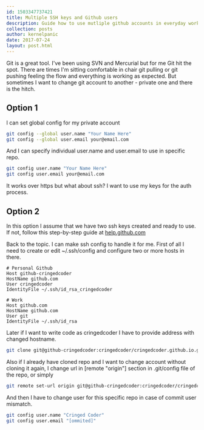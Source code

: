 ```yaml
---
id: 1503347737421
title: Multiple SSH keys and Github users
description: Guide how to use mutliple github accounts in everyday work
collection: posts
author: kernelpanic
date: 2017-07-24
layout: post.html
---
```

Git is a great tool. I've been using SVN and Mercurial but for me Git hit the
spot. There are times I'm sitting comfortable in chair git pulling or git
pushing feeling the flow and everything is working as expected. But sometimes
I want to change git account to another - private one and there is the hitch.

## Option 1

I can set global config for my private account

```bash
git config --global user.name "Your Name Here"
git config --global user.email your@email.com
```

And I can specify individual user.name and user.email to use in specific repo.

```bash
git config user.name "Your Name Here"
git config user.email your@email.com
```

It works over https but what about ssh? I want to use my keys for the auth
process.

## Option 2

In this option I assume that we have two ssh keys created and ready to use. If
not, follow this step-by-step guide at 
[help.github.com](https://help.github.com/articles/connecting-to-github-with-ssh/)

Back to the topic. I can make ssh config to handle it for me. First of all
I need to create or edit ~/.ssh/config and configure two or more hosts in there.

```
# Personal Github
Host github-cringedcoder
HostName github.com
User cringedcoder
IdentityFile ~/.ssh/id_rsa_cringedcoder

# Work
Host github.com
HostName github.com
User git
IdentityFile ~/.ssh/id_rsa
```
Later if I want to write code as cringedcoder I have to provide address with
changed hostname.

```bash
git clone git@github-cringedcoder:cringedcoder/cringedcoder.github.io.git
```
Also if I already have cloned repo and I want to change account without cloning
it again, I change url in [remote "origin"] section in .git/config file of the
repo, or simply 
```bash
git remote set-url origin git@github-cringedcoder:cringedcoder/cringedcoder.github.io.git
```
And then I have to change user for this specific repo in case of commit user
mismatch.
```bash
git config user.name "Cringed Coder"
git config user.email "[ommited]"
```
